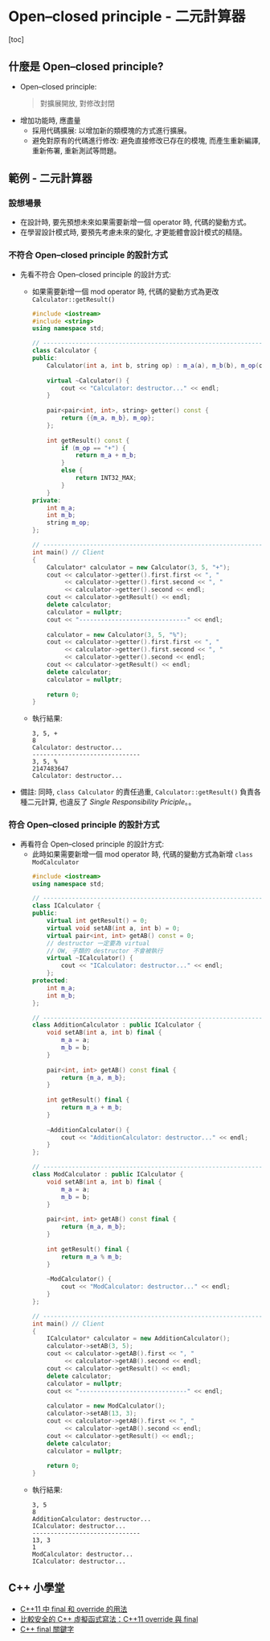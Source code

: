 # Open–closed principle - 二元計算器
[toc]

## 什麼是 Open–closed principle?
- Open–closed principle:
    > 對擴展開放, 對修改封閉
- 增加功能時, 應盡量
  - 採用代碼擴展: 以增加新的類模塊的方式進行擴展。
  - 避免對原有的代碼進行修改: 避免直接修改已存在的模塊, 而產生重新編譯, 重新佈署, 重新測試等問題。

## 範例 - 二元計算器
### 設想場景
-  在設計時, 要先預想未來如果需要新增一個 operator 時, 代碼的變動方式。
-  在學習設計模式時, 要預先考慮未來的變化, 才更能體會設計模式的精隨。
  
### 不符合 Open–closed principle 的設計方式
- 先看不符合 Open–closed principle 的設計方式:
  - 如果需要新增一個 mod operator 時, 代碼的變動方式為更改 `Calculator::getResult()`
    ```cpp
    #include <iostream>
    #include <string>
    using namespace std;

    // ---------------------------------------------------------------------
    class Calculator {
    public:
        Calculator(int a, int b, string op) : m_a(a), m_b(b), m_op(op) {}
        
        virtual ~Calculator() {
            cout << "Calculator: destructor..." << endl;
        }
        
        pair<pair<int, int>, string> getter() const {
            return {{m_a, m_b}, m_op};
        };
        
        int getResult() const {
            if (m_op == "+") {
                return m_a + m_b;
            }
            else {
                return INT32_MAX;
            }
        }
    private:
        int m_a;
        int m_b;
        string m_op;
    };

    // ---------------------------------------------------------------------
    int main() // Client
    {
        Calculator* calculator = new Calculator(3, 5, "+");
        cout << calculator->getter().first.first << ", " 
             << calculator->getter().first.second << ", " 
             << calculator->getter().second << endl;
        cout << calculator->getResult() << endl;
        delete calculator;
        calculator = nullptr;
        cout << "------------------------------" << endl;
        
        calculator = new Calculator(3, 5, "%");
        cout << calculator->getter().first.first << ", " 
             << calculator->getter().first.second << ", " 
             << calculator->getter().second << endl;
        cout << calculator->getResult() << endl;
        delete calculator;
        calculator = nullptr;
        
        return 0;
    }

    ```

  - 執行結果:
    ```text
    3, 5, +
    8
    Calculator: destructor...
    ------------------------------
    3, 5, %
    2147483647
    Calculator: destructor...
    ```
- 備註: 同時, `class Calculator` 的責任過重, `Calculator::getResult()` 負責各種二元計算, 也違反了 *Single Responsibility Priciple*。。

### 符合 Open–closed principle 的設計方式
- 再看符合 Open–closed principle 的設計方式:
  - 此時如果需要新增一個 mod operator 時, 代碼的變動方式為新增 `class ModCalculator`
    ```cpp
    #include <iostream>
    using namespace std;

    // ---------------------------------------------------------------------
    class ICalculator {
    public:
        virtual int getResult() = 0;
        virtual void setAB(int a, int b) = 0;
        virtual pair<int, int> getAB() const = 0;
        // destructor 一定要為 virtual
        // OW, 子類的 destructor 不會被執行
        virtual ~ICalculator() {
            cout << "ICalculator: destructor..." << endl;
        };
    protected:
        int m_a;
        int m_b;
    };

    // ---------------------------------------------------------------------
    class AdditionCalculator : public ICalculator {
        void setAB(int a, int b) final {
            m_a = a;
            m_b = b;
        }
        
        pair<int, int> getAB() const final {
            return {m_a, m_b};
        }
        
        int getResult() final {
            return m_a + m_b;
        }
        
        ~AdditionCalculator() {
            cout << "AdditionCalculator: destructor..." << endl;
        }
    };

    // ---------------------------------------------------------------------
    class ModCalculator : public ICalculator {
        void setAB(int a, int b) final {
            m_a = a;
            m_b = b;
        }
        
        pair<int, int> getAB() const final {
            return {m_a, m_b};
        }
        
        int getResult() final {
            return m_a % m_b;
        }
        
        ~ModCalculator() {
            cout << "ModCalculator: destructor..." << endl;
        }
    };

    // ---------------------------------------------------------------------
    int main() // Client
    {
        ICalculator* calculator = new AdditionCalculator();
        calculator->setAB(3, 5);
        cout << calculator->getAB().first << ", " 
             << calculator->getAB().second << endl;
        cout << calculator->getResult() << endl;
        delete calculator;
        calculator = nullptr;
        cout << "------------------------------" << endl;
        
        calculator = new ModCalculator();
        calculator->setAB(13, 3);
        cout << calculator->getAB().first << ", " 
             << calculator->getAB().second << endl;
        cout << calculator->getResult() << endl;;
        delete calculator;
        calculator = nullptr;
        
        return 0;
    }

    ```
  - 執行結果:
    ```text
    3, 5
    8
    AdditionCalculator: destructor...
    ICalculator: destructor...
    ------------------------------
    13, 3
    1
    ModCalculator: destructor...
    ICalculator: destructor...
    ```

## C++ 小學堂
- [C++11 中 final 和 override 的用法](https://blog.csdn.net/jirryzhang/article/details/82961654)
- [比較安全的 C++ 虛擬函式寫法：C++11 override 與 final](https://kheresy.wordpress.com/2014/10/03/override-and-final-in-cpp-11/)
- [C++ final 關鍵字](https://blog.csdn.net/mayue_web/article/details/88406527)
